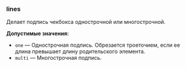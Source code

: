 ### lines

Делает подпись чекбокса однострочной или многострочной.

**Допустимые значения:**

- `one` — Однострочная подпись. Обрезается троеточием, если ее длина превышает длину родительского элемента.
- `multi` — Многострочная подпись.
